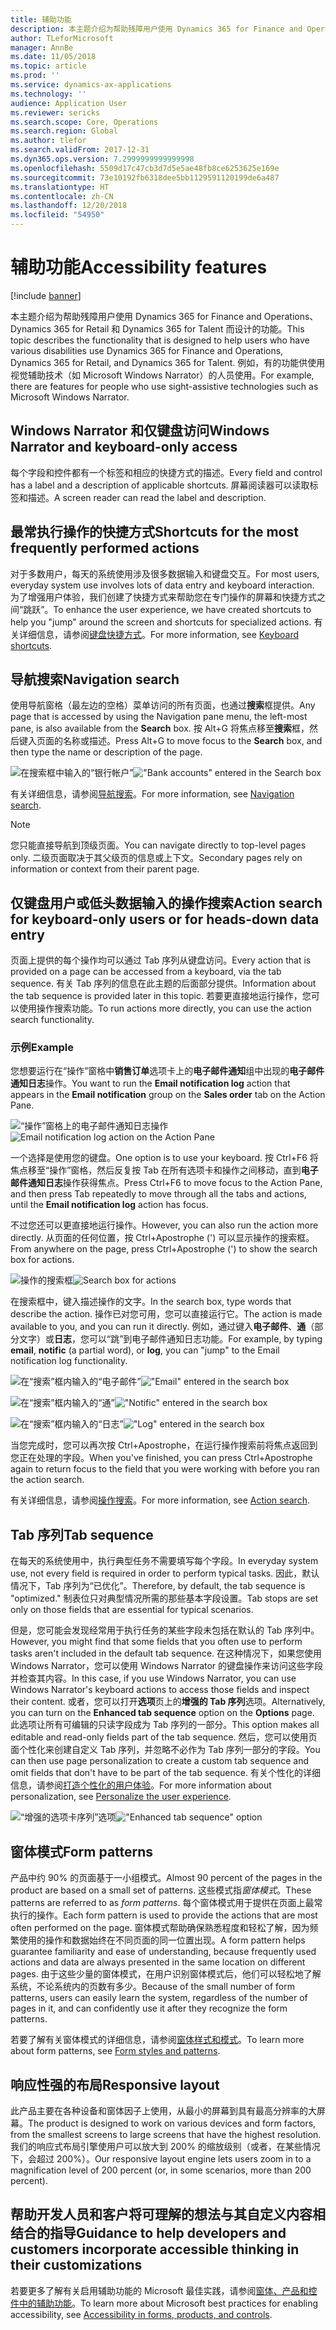 ```yaml
---
title: 辅助功能
description: 本主题介绍为帮助残障用户使用 Dynamics 365 for Finance and Operations、Dynamics 365 for Retail 和 Dynamics 365 for Talent 而设计的功能。
author: TLeforMicrosoft
manager: AnnBe
ms.date: 11/05/2018
ms.topic: article
ms.prod: ''
ms.service: dynamics-ax-applications
ms.technology: ''
audience: Application User
ms.reviewer: sericks
ms.search.scope: Core, Operations
ms.search.region: Global
ms.author: tlefor
ms.search.validFrom: 2017-12-31
ms.dyn365.ops.version: 7.2999999999999998
ms.openlocfilehash: 5509d17c47cb3d7d5e5ae48fb8ce6253625e169e
ms.sourcegitcommit: 73e10192fb6318dee5bb1129591120199de6a487
ms.translationtype: HT
ms.contentlocale: zh-CN
ms.lasthandoff: 12/20/2018
ms.locfileid: "54950"
---
```

# <a name="accessibility-features"></a><span data-ttu-id="bfba8-103">辅助功能</span><span class="sxs-lookup"><span data-stu-id="bfba8-103">Accessibility features</span></span>

[!include [banner](../includes/banner.md)]

<span data-ttu-id="bfba8-104">本主题介绍为帮助残障用户使用 Dynamics 365 for Finance and Operations、Dynamics 365 for Retail 和 Dynamics 365 for Talent 而设计的功能。</span><span class="sxs-lookup"><span data-stu-id="bfba8-104">This topic describes the functionality that is designed to help users who have various disabilities use Dynamics 365 for Finance and Operations, Dynamics 365 for Retail, and Dynamics 365 for Talent.</span></span> <span data-ttu-id="bfba8-105">例如，有的功能供使用视觉辅助技术（如 Microsoft Windows Narrator）的人员使用。</span><span class="sxs-lookup"><span data-stu-id="bfba8-105">For example, there are features for people who use sight-assistive technologies such as Microsoft Windows Narrator.</span></span>

## <a name="windows-narrator-and-keyboard-only-access"></a><span data-ttu-id="bfba8-106">Windows Narrator 和仅键盘访问</span><span class="sxs-lookup"><span data-stu-id="bfba8-106">Windows Narrator and keyboard-only access</span></span>

<span data-ttu-id="bfba8-107">每个字段和控件都有一个标签和相应的快捷方式的描述。</span><span class="sxs-lookup"><span data-stu-id="bfba8-107">Every field and control has a label and a description of applicable shortcuts.</span></span> <span data-ttu-id="bfba8-108">屏幕阅读器可以读取标签和描述。</span><span class="sxs-lookup"><span data-stu-id="bfba8-108">A screen reader can read the label and description.</span></span>

## <a name="shortcuts-for-the-most-frequently-performed-actions"></a><span data-ttu-id="bfba8-109">最常执行操作的快捷方式</span><span class="sxs-lookup"><span data-stu-id="bfba8-109">Shortcuts for the most frequently performed actions</span></span>

<span data-ttu-id="bfba8-110">对于多数用户，每天的系统使用涉及很多数据输入和键盘交互。</span><span class="sxs-lookup"><span data-stu-id="bfba8-110">For most users, everyday system use involves lots of data entry and keyboard interaction.</span></span> <span data-ttu-id="bfba8-111">为了增强用户体验，我们创建了快捷方式来帮助您在专门操作的屏幕和快捷方式之间“跳跃”。</span><span class="sxs-lookup"><span data-stu-id="bfba8-111">To enhance the user experience, we have created shortcuts to help you "jump" around the screen and shortcuts for specialized actions.</span></span> <span data-ttu-id="bfba8-112">有关详细信息，请参阅[键盘快捷方式](shortcut-keys.md)。</span><span class="sxs-lookup"><span data-stu-id="bfba8-112">For more information, see [Keyboard shortcuts](shortcut-keys.md).</span></span>

## <a name="navigation-search"></a><span data-ttu-id="bfba8-113">导航搜索</span><span class="sxs-lookup"><span data-stu-id="bfba8-113">Navigation search</span></span>

<span data-ttu-id="bfba8-114">使用导航窗格（最左边的空格）菜单访问的所有页面，也通过**搜索**框提供。</span><span class="sxs-lookup"><span data-stu-id="bfba8-114">Any page that is accessed by using the Navigation pane menu, the left-most pane, is also available from the **Search** box.</span></span> <span data-ttu-id="bfba8-115">按 Alt+G 将焦点移至**搜索**框，然后键入页面的名称或描述。</span><span class="sxs-lookup"><span data-stu-id="bfba8-115">Press Alt+G to move focus to the **Search** box, and then type the name or description of the page.</span></span>

<span data-ttu-id="bfba8-116">![在搜索框中输入的“银行帐户”](media/6d08b0be32808221023e2aa92d69fd70.png  "在搜索框中输入的“银行帐户”")</span><span class="sxs-lookup"><span data-stu-id="bfba8-116">!["Bank accounts" entered in the Search box](media/6d08b0be32808221023e2aa92d69fd70.png  "'bank accounts' entered in the Search box")</span></span>

<span data-ttu-id="bfba8-117">有关详细信息，请参阅[导航搜索](navigation-search.md)。</span><span class="sxs-lookup"><span data-stu-id="bfba8-117">For more information, see [Navigation search](navigation-search.md).</span></span>

> [!NOTE]
> <span data-ttu-id="bfba8-118">您只能直接导航到顶级页面。</span><span class="sxs-lookup"><span data-stu-id="bfba8-118">You can navigate directly to top-level pages only.</span></span> <span data-ttu-id="bfba8-119">二级页面取决于其父级页的信息或上下文。</span><span class="sxs-lookup"><span data-stu-id="bfba8-119">Secondary pages rely on information or context from their parent page.</span></span>

## <a name="action-search-for-keyboard-only-users-or-for-heads-down-data-entry"></a><span data-ttu-id="bfba8-120">仅键盘用户或低头数据输入的操作搜索</span><span class="sxs-lookup"><span data-stu-id="bfba8-120">Action search for keyboard-only users or for heads-down data entry</span></span>

<span data-ttu-id="bfba8-121">页面上提供的每个操作均可以通过 Tab 序列从键盘访问。</span><span class="sxs-lookup"><span data-stu-id="bfba8-121">Every action that is provided on a page can be accessed from a keyboard, via the tab sequence.</span></span> <span data-ttu-id="bfba8-122">有关 Tab 序列的信息在此主题的后面部分提供。</span><span class="sxs-lookup"><span data-stu-id="bfba8-122">Information about the tab sequence is provided later in this topic.</span></span> <span data-ttu-id="bfba8-123">若要更直接地运行操作，您可以使用操作搜索功能。</span><span class="sxs-lookup"><span data-stu-id="bfba8-123">To run actions more directly, you can use the action search functionality.</span></span>

### <a name="example"></a><span data-ttu-id="bfba8-124">示例</span><span class="sxs-lookup"><span data-stu-id="bfba8-124">Example</span></span>

<span data-ttu-id="bfba8-125">您想要运行在“操作”窗格中**销售订单**选项卡上的**电子邮件通知**组中出现的**电子邮件通知日志**操作。</span><span class="sxs-lookup"><span data-stu-id="bfba8-125">You want to run the **Email notification log** action that appears in the **Email notification** group on the **Sales order** tab on the Action Pane.</span></span>

<span data-ttu-id="bfba8-126">![“操作”窗格上的电子邮件通知日志操作](media/f0d78399e7fafcd85ded1cd1e3d34f3c.jpg  "“操作”窗格上的“电子邮件通知日志”操作")</span><span class="sxs-lookup"><span data-stu-id="bfba8-126">![Email notification log action on the Action Pane](media/f0d78399e7fafcd85ded1cd1e3d34f3c.jpg  "'Email notification log' action on the Action Pane")</span></span>

<span data-ttu-id="bfba8-127">一个选择是使用您的键盘。</span><span class="sxs-lookup"><span data-stu-id="bfba8-127">One option is to use your keyboard.</span></span> <span data-ttu-id="bfba8-128">按 Ctrl+F6 将焦点移至“操作”窗格，然后反复按 Tab 在所有选项卡和操作之间移动，直到**电子邮件通知日志**操作获得焦点。</span><span class="sxs-lookup"><span data-stu-id="bfba8-128">Press Ctrl+F6 to move focus to the Action Pane, and then press Tab repeatedly to move through all the tabs and actions, until the **Email notification log** action has focus.</span></span>

<span data-ttu-id="bfba8-129">不过您还可以更直接地运行操作。</span><span class="sxs-lookup"><span data-stu-id="bfba8-129">However, you can also run the action more directly.</span></span> <span data-ttu-id="bfba8-130">从页面的任何位置，按 Ctrl+Apostrophe (') 可以显示操作的搜索框。</span><span class="sxs-lookup"><span data-stu-id="bfba8-130">From anywhere on the page, press Ctrl+Apostrophe (') to show the search box for actions.</span></span>

<span data-ttu-id="bfba8-131">![操作的搜索框](media/80f7e8c5ac412fdf2c8a12f7728f135a.jpg  "操作的搜索框")</span><span class="sxs-lookup"><span data-stu-id="bfba8-131">![Search box for actions](media/80f7e8c5ac412fdf2c8a12f7728f135a.jpg  "Search box for actions")</span></span>

<span data-ttu-id="bfba8-132">在搜索框中，键入描述操作的文字。</span><span class="sxs-lookup"><span data-stu-id="bfba8-132">In the search box, type words that describe the action.</span></span> <span data-ttu-id="bfba8-133">操作已对您可用，您可以直接运行它。</span><span class="sxs-lookup"><span data-stu-id="bfba8-133">The action is made available to you, and you can run it directly.</span></span> <span data-ttu-id="bfba8-134">例如，通过键入**电子邮件**、**通**（部分文字）或**日志**，您可以“跳”到电子邮件通知日志功能。</span><span class="sxs-lookup"><span data-stu-id="bfba8-134">For example, by typing **email**, **notific** (a partial word), or **log**, you can "jump" to the Email notification log functionality.</span></span>

<span data-ttu-id="bfba8-135">![在“搜索”框内输入的“电子邮件”](media/image4.png "在“搜索”框内输入的“电子邮件”")</span><span class="sxs-lookup"><span data-stu-id="bfba8-135">!["Email" entered in the search box](media/image4.png "'email' entered in the Search box")</span></span> 

<span data-ttu-id="bfba8-136">![在“搜索”框内输入的“通”](media/image5.png "在“搜索”框内输入的“通”")</span><span class="sxs-lookup"><span data-stu-id="bfba8-136">!["Notific" entered in the search box](media/image5.png "'notific' entered in the Search box")</span></span>

<span data-ttu-id="bfba8-137">![在“搜索”框内输入的“日志”](media/image6.png "在“搜索”框内输入的“日志”")</span><span class="sxs-lookup"><span data-stu-id="bfba8-137">!["Log" entered in the search box](media/image6.png "'log' entered in the Search box")</span></span>

<span data-ttu-id="bfba8-138">当您完成时，您可以再次按 Ctrl+Apostrophe，在运行操作搜索前将焦点返回到您正在处理的字段。</span><span class="sxs-lookup"><span data-stu-id="bfba8-138">When you've finished, you can press Ctrl+Apostrophe again to return focus to the field that you were working with before you ran the action search.</span></span>

<span data-ttu-id="bfba8-139">有关详细信息，请参阅[操作搜索](action-search.md)。</span><span class="sxs-lookup"><span data-stu-id="bfba8-139">For more information, see [Action search](action-search.md).</span></span>

## <a name="tab-sequence"></a><span data-ttu-id="bfba8-140">Tab 序列</span><span class="sxs-lookup"><span data-stu-id="bfba8-140">Tab sequence</span></span>

<span data-ttu-id="bfba8-141">在每天的系统使用中，执行典型任务不需要填写每个字段。</span><span class="sxs-lookup"><span data-stu-id="bfba8-141">In everyday system use, not every field is required in order to perform typical tasks.</span></span> <span data-ttu-id="bfba8-142">因此，默认情况下，Tab 序列为“已优化”。</span><span class="sxs-lookup"><span data-stu-id="bfba8-142">Therefore, by default, the tab sequence is "optimized."</span></span> <span data-ttu-id="bfba8-143">制表位只对典型情况所需的那些基本字段设置。</span><span class="sxs-lookup"><span data-stu-id="bfba8-143">Tab stops are set only on those fields that are essential for typical scenarios.</span></span>

<span data-ttu-id="bfba8-144">但是，您可能会发现经常用于执行任务的某些字段未包括在默认的 Tab 序列中。</span><span class="sxs-lookup"><span data-stu-id="bfba8-144">However, you might find that some fields that you often use to perform tasks aren't included in the default tab sequence.</span></span> <span data-ttu-id="bfba8-145">在这种情况下，如果您使用 Windows Narrator，您可以使用 Windows Narrator 的键盘操作来访问这些字段并检查其内容。</span><span class="sxs-lookup"><span data-stu-id="bfba8-145">In this case, if you use Windows Narrator, you can use Windows Narrator's keyboard actions to access those fields and inspect their content.</span></span> <span data-ttu-id="bfba8-146">或者，您可以打开**选项**页上的**增强的 Tab 序列**选项。</span><span class="sxs-lookup"><span data-stu-id="bfba8-146">Alternatively, you can turn on the **Enhanced tab sequence** option on the **Options** page.</span></span> <span data-ttu-id="bfba8-147">此选项让所有可编辑的只读字段成为 Tab 序列的一部分。</span><span class="sxs-lookup"><span data-stu-id="bfba8-147">This option makes all editable and read-only fields part of the tab sequence.</span></span> <span data-ttu-id="bfba8-148">然后，您可以使用页面个性化来创建自定义 Tab 序列，并忽略不必作为 Tab 序列一部分的字段。</span><span class="sxs-lookup"><span data-stu-id="bfba8-148">You can then use page personalization to create a custom tab sequence and omit fields that don't have to be part of the tab sequence.</span></span> <span data-ttu-id="bfba8-149">有关个性化的详细信息，请参阅[打造个性化的用户体验](personalize-user-experience.md)。</span><span class="sxs-lookup"><span data-stu-id="bfba8-149">For more information about personalization, see [Personalize the user experience](personalize-user-experience.md).</span></span>

<span data-ttu-id="bfba8-150">![“增强的选项卡序列”选项](media/8c0f12bbb3f26032997ef0ba95d89b6a.png  "“增强的选项卡序列”选项")</span><span class="sxs-lookup"><span data-stu-id="bfba8-150">!["Enhanced tab sequence" option](media/8c0f12bbb3f26032997ef0ba95d89b6a.png  "'Enhanced tab sequence' option")</span></span>

## <a name="form-patterns"></a><span data-ttu-id="bfba8-151">窗体模式</span><span class="sxs-lookup"><span data-stu-id="bfba8-151">Form patterns</span></span>

<span data-ttu-id="bfba8-152">产品中约 90% 的页面基于一小组模式。</span><span class="sxs-lookup"><span data-stu-id="bfba8-152">Almost 90 percent of the pages in the product are based on a small set of patterns.</span></span> <span data-ttu-id="bfba8-153">这些模式指*窗体模式*。</span><span class="sxs-lookup"><span data-stu-id="bfba8-153">These patterns are referred to as *form patterns*.</span></span> <span data-ttu-id="bfba8-154">每个窗体模式用于提供在页面上最常执行的操作。</span><span class="sxs-lookup"><span data-stu-id="bfba8-154">Each form pattern is used to provide the actions that are most often performed on the page.</span></span> <span data-ttu-id="bfba8-155">窗体模式帮助确保熟悉程度和轻松了解，因为频繁使用的操作和数据始终在不同页面的同一位置出现。</span><span class="sxs-lookup"><span data-stu-id="bfba8-155">A form pattern helps guarantee familiarity and ease of understanding, because frequently used actions and data are always presented in the same location on different pages.</span></span> <span data-ttu-id="bfba8-156">由于这些少量的窗体模式，在用户识别窗体模式后，他们可以轻松地了解系统，不论系统内的页数有多少。</span><span class="sxs-lookup"><span data-stu-id="bfba8-156">Because of the small number of form patterns, users can easily learn the system, regardless of the number of pages in it, and can confidently use it after they recognize the form patterns.</span></span>

<span data-ttu-id="bfba8-157">若要了解有关窗体模式的详细信息，请参阅[窗体样式和模式](../../dev-itpro/user-interface/form-styles-patterns.md)。</span><span class="sxs-lookup"><span data-stu-id="bfba8-157">To learn more about form patterns, see [Form styles and patterns](../../dev-itpro/user-interface/form-styles-patterns.md).</span></span>

## <a name="responsive-layout"></a><span data-ttu-id="bfba8-158">响应性强的布局</span><span class="sxs-lookup"><span data-stu-id="bfba8-158">Responsive layout</span></span>

<span data-ttu-id="bfba8-159">此产品主要在各种设备和窗体因子上使用，从最小的屏幕到具有最高分辨率的大屏幕。</span><span class="sxs-lookup"><span data-stu-id="bfba8-159">The product is designed to work on various devices and form factors, from the smallest screens to large screens that have the highest resolution.</span></span> <span data-ttu-id="bfba8-160">我们的响应式布局引擎使用户可以放大到 200% 的缩放级别（或者，在某些情况下，会超过 200%）。</span><span class="sxs-lookup"><span data-stu-id="bfba8-160">Our responsive layout engine lets users zoom in to a magnification level of 200 percent (or, in some scenarios, more than 200 percent).</span></span>

## <a name="guidance-to-help-developers-and-customers-incorporate-accessible-thinking-in-their-customizations"></a><span data-ttu-id="bfba8-161">帮助开发人员和客户将可理解的想法与其自定义内容相结合的指导</span><span class="sxs-lookup"><span data-stu-id="bfba8-161">Guidance to help developers and customers incorporate accessible thinking in their customizations</span></span>

<span data-ttu-id="bfba8-162">若要更多了解有关启用辅助功能的 Microsoft 最佳实践，请参阅[窗体、产品和控件中的辅助功能](../../dev-itpro/user-interface/enable-accessibility.md)。</span><span class="sxs-lookup"><span data-stu-id="bfba8-162">To learn more about Microsoft best practices for enabling accessibility, see [Accessibility in forms, products, and controls](../../dev-itpro/user-interface/enable-accessibility.md).</span></span>
